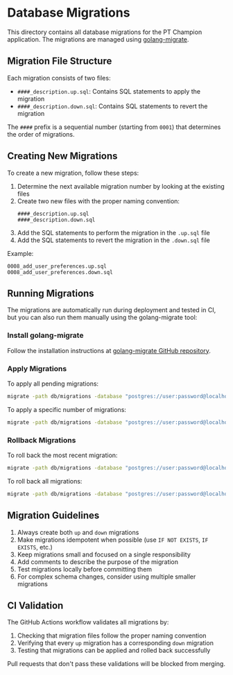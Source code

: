 # Database Migrations

This directory contains all database migrations for the PT Champion application. The migrations are managed using [golang-migrate](https://github.com/golang-migrate/migrate).

## Migration File Structure

Each migration consists of two files:
- `####_description.up.sql`: Contains SQL statements to apply the migration
- `####_description.down.sql`: Contains SQL statements to revert the migration

The `####` prefix is a sequential number (starting from `0001`) that determines the order of migrations.

## Creating New Migrations

To create a new migration, follow these steps:

1. Determine the next available migration number by looking at the existing files
2. Create two new files with the proper naming convention:
   ```
   ####_description.up.sql
   ####_description.down.sql
   ```
3. Add the SQL statements to perform the migration in the `.up.sql` file
4. Add the SQL statements to revert the migration in the `.down.sql` file

Example:
```
0008_add_user_preferences.up.sql
0008_add_user_preferences.down.sql
```

## Running Migrations

The migrations are automatically run during deployment and tested in CI, but you can also run them manually using the golang-migrate tool:

### Install golang-migrate

Follow the installation instructions at [golang-migrate GitHub repository](https://github.com/golang-migrate/migrate/tree/master#installation).

### Apply Migrations

To apply all pending migrations:

```bash
migrate -path db/migrations -database "postgres://user:password@localhost:5432/ptchampion?sslmode=disable" up
```

To apply a specific number of migrations:

```bash
migrate -path db/migrations -database "postgres://user:password@localhost:5432/ptchampion?sslmode=disable" up 1
```

### Rollback Migrations

To roll back the most recent migration:

```bash
migrate -path db/migrations -database "postgres://user:password@localhost:5432/ptchampion?sslmode=disable" down 1
```

To roll back all migrations:

```bash
migrate -path db/migrations -database "postgres://user:password@localhost:5432/ptchampion?sslmode=disable" down
```

## Migration Guidelines

1. Always create both `up` and `down` migrations
2. Make migrations idempotent when possible (use `IF NOT EXISTS`, `IF EXISTS`, etc.)
3. Keep migrations small and focused on a single responsibility
4. Add comments to describe the purpose of the migration
5. Test migrations locally before committing them
6. For complex schema changes, consider using multiple smaller migrations

## CI Validation

The GitHub Actions workflow validates all migrations by:

1. Checking that migration files follow the proper naming convention
2. Verifying that every `up` migration has a corresponding `down` migration
3. Testing that migrations can be applied and rolled back successfully

Pull requests that don't pass these validations will be blocked from merging. 